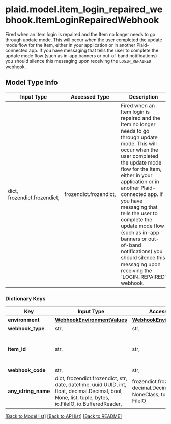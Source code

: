 # plaid.model.item_login_repaired_webhook.ItemLoginRepairedWebhook

Fired when an Item login is repaired and the Item no longer needs to go through update mode. This will occur when the user completed the update mode flow for the Item, either in your application or in another Plaid-connected app. If you have messaging that tells the user to complete the update mode flow (such as in-app banners or out-of-band notifications) you should silence this messaging upon receiving the `LOGIN_REPAIRED` webhook.

## Model Type Info
Input Type | Accessed Type | Description | Notes
------------ | ------------- | ------------- | -------------
dict, frozendict.frozendict,  | frozendict.frozendict,  | Fired when an Item login is repaired and the Item no longer needs to go through update mode. This will occur when the user completed the update mode flow for the Item, either in your application or in another Plaid-connected app. If you have messaging that tells the user to complete the update mode flow (such as in-app banners or out-of-band notifications) you should silence this messaging upon receiving the &#x60;LOGIN_REPAIRED&#x60; webhook. | 

### Dictionary Keys
Key | Input Type | Accessed Type | Description | Notes
------------ | ------------- | ------------- | ------------- | -------------
**environment** | [**WebhookEnvironmentValues**](WebhookEnvironmentValues.md) | [**WebhookEnvironmentValues**](WebhookEnvironmentValues.md) |  | 
**webhook_type** | str,  | str,  | &#x60;ITEM&#x60; | 
**item_id** | str,  | str,  | The &#x60;item_id&#x60; of the Item associated with this webhook, warning, or error | 
**webhook_code** | str,  | str,  | &#x60;LOGIN_REPAIRED&#x60; | 
**any_string_name** | dict, frozendict.frozendict, str, date, datetime, uuid.UUID, int, float, decimal.Decimal, bool, None, list, tuple, bytes, io.FileIO, io.BufferedReader,  | frozendict.frozendict, str, decimal.Decimal, BoolClass, NoneClass, tuple, bytes, FileIO | any string name can be used but the value must be the correct type | [optional]

[[Back to Model list]](../../README.md#documentation-for-models) [[Back to API list]](../../README.md#documentation-for-api-endpoints) [[Back to README]](../../README.md)

